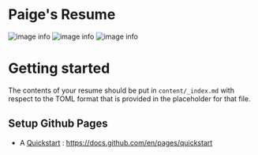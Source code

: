 # Paige's Resume
![image info](https://github.com/paigeadelethompson/resume/blob/main/screenshot/sc1.png?raw=true)
![image info](https://github.com/paigeadelethompson/resume/blob/main/screenshot/sc2.png?raw=true)
![image info](https://github.com/paigeadelethompson/resume/blob/main/screenshot/sc3.png?raw=true)
# Getting started 

The contents of your resume should be put in `content/_index.md` with respect to the TOML format that is provided in the placeholder for that file. 

## Setup Github Pages 

- A [Quickstart](https://docs.github.com/en/pages/quickstart) : https://docs.github.com/en/pages/quickstart
